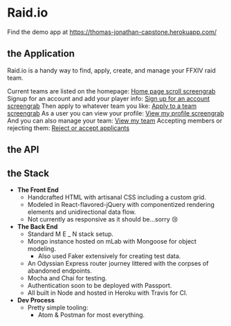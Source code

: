 # Raid.io

Find the demo app at https://thomas-jonathan-capstone.herokuapp.com/

## the Application

Raid.io is a handy way to find, apply, create, and manage your FFXIV raid team.

Current teams are listed on the homepage:
[Home page scroll screengrab](demo/HomePageScroll.gif)
Signup for an account and add your player info:
[Sign up for an account screengrab](demo/HomePageScroll.gif)
Then apply to whatever team you like:
[Apply to a team screengrab](demo/Apply.gif)
As a user you can view your profile:
[View my profile screengrab](demo/MyAccount.gif)
And you can also manage your team:
[View my team](demo/MyTeam.gif)
Accepting members or rejecting them:
[Reject or accept applicants](demo/RejectAccept.gif)

## the API

## the Stack

* **The Front End**
  * Handcrafted HTML with artisanal CSS including a custom grid.
  * Modeled in React-flavored-jQuery with componentized rendering elements and unidirectional data flow.
  * Not currently as responsive as it should be...sorry 😢
* **The Back End**
  * Standard M E _ N stack setup.
  * Mongo instance hosted on mLab with Mongoose for object modeling.
    * Also used Faker extensively for creating test data.
  * An Odyssian Express router journey littered with the corpses of abandoned endpoints.
  * Mocha and Chai for testing.
  * Authentication soon to be deployed with Passport.
  * All built in Node and hosted in Heroku with Travis for CI.
* **Dev Process**
  * Pretty simple tooling:
    * Atom & Postman for most everything.
